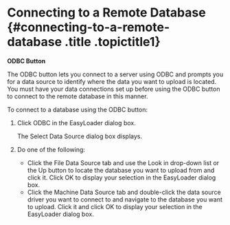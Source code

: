 Connecting to a Remote Database {#connecting-to-a-remote-database .title .topictitle1}
===============================

**ODBC Button**

The <span class="ph uicontrol">ODBC</span> button lets you connect to a server using ODBC and prompts you for a data source to identify where the data you want to upload is located. You must have your data connections set up before using the <span class="ph uicontrol">ODBC</span> button to connect to the remote database in this manner.

To connect to a database using the <span class="ph uicontrol">ODBC</span> button:

1.  <span class="ph cmd">Click <span class="ph uicontrol">ODBC</span> in the <span class="keyword wintitle">EasyLoader</span> dialog box.</span>
    

    The <span class="keyword wintitle">Select Data Source</span> dialog box displays.

    

2.  <span class="ph cmd">Do one of the following:</span>
    -   Click the <span class="ph uicontrol">File Data Source</span> tab and use the <span class="ph uicontrol">Look in</span> drop-down list or the <span class="ph uicontrol">Up</span> button to locate the database you want to upload from and click it. Click <span class="ph uicontrol">OK</span> to display your selection in the <span class="keyword wintitle">EasyLoader</span> dialog box.
    -   Click the <span class="ph uicontrol">Machine Data Source</span> tab and double-click the data source driver you want to connect to and navigate to the database you want to upload. Click it and click <span class="ph uicontrol">OK</span> to display your selection in the <span class="keyword wintitle">EasyLoader</span> dialog box.

